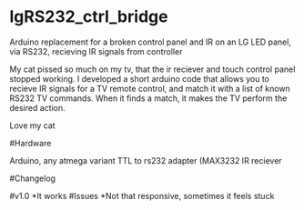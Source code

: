 # lgRS232_ctrl_bridge
Arduino replacement for a broken control panel and IR on an LG LED panel, via RS232, recieving IR signals from controller

My cat pissed so much on my tv, that the ir reciever and touch control panel stopped working. I developed a short arduino code that allows you to recieve IR signals for a TV remote control, and match it with a list of known RS232 TV commands. When it finds a match, it makes the TV perform the desired action.

Love my cat

#Hardware

Arduino, any atmega variant
TTL to rs232 adapter (MAX3232
IR reciever

#Changelog

#v1.0
*It works
#Issues
*Not that responsive, sometimes it feels stuck

